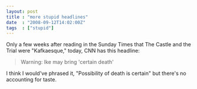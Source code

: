 ```yaml
---
layout: post
title : "more stupid headlines"
date  : "2008-09-12T14:02:00Z"
tags  : ["stupid"]
---
```

Only a few weeks after reading in the Sunday Times that The Castle and the Trial were "Kafkaesque," today, CNN has this headline:

> Warning: Ike may bring 'certain death'

I think I would've phrased it, "Possibility of death is certain" but there's no accounting for taste. 
